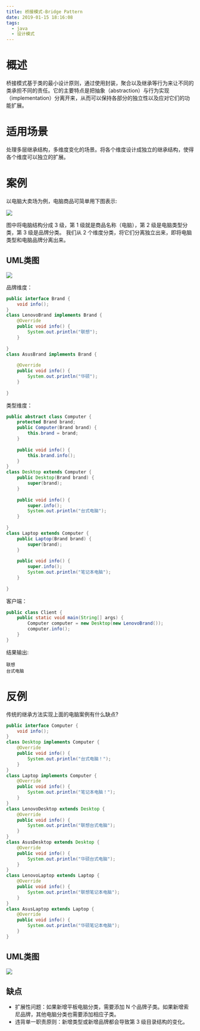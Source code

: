 ```yaml
---
title: 桥接模式-Bridge Pattern
date: 2019-01-15 18:16:08
tags:
  - java
  - 设计模式
---
```


# 概述

桥接模式基于类的最小设计原则，通过使用封装，聚合以及继承等行为来让不同的类承担不同的责任。它的主要特点是把抽象（abstraction）与行为实现（implementation）分离开来，从而可以保持各部分的独立性以及应对它们的功能扩展。<!-- more -->

# 适用场景

处理多层继承结构，多维度变化的场景。将各个维度设计成独立的继承结构，使得各个维度可以独立的扩展。

# 案例

以电脑大卖场为例，电脑商品可简单用下图表示:

![](https://i.loli.net/2019/01/15/5c3dbf7e7735c.png)

图中将电脑结构分成 3 级，第 1 级就是商品名称（电脑），第 2 级是电脑类型分类，第 3 级是品牌分类。
我们从 2 个维度分类，将它们分离独立出来，即将电脑类型和电脑品牌分离出来。

## UML类图

![](https://i.loli.net/2019/01/15/5c3dbf7e5d6bb.png)

品牌维度：

```java
public interface Brand {
    void info();
}
class LenovoBrand implements Brand {
    @Override
    public void info() {
        System.out.println("联想");
    }
    
}
class AsusBrand implements Brand {
    
    @Override
    public void info() {
        System.out.println("华硕");
    }
    
}
```

类型维度：

```java
public abstract class Computer {
    protected Brand brand;
    public Computer(Brand brand) {
        this.brand = brand;
    }
    
    public void info() {
        this.brand.info();
    }
}
class Desktop extends Computer {
    public Desktop(Brand brand) {
        super(brand);
    }
    
    public void info() {
        super.info();
        System.out.println("台式电脑");
    }
    
}
class Laptop extends Computer {
    public Laptop(Brand brand) {
        super(brand);
    }
    
    public void info() {
        super.info();
        System.out.println("笔记本电脑");
    }
    
}
```

客户端：

```java
public class Client {
    public static void main(String[] args) {
        Computer computer = new Desktop(new LenovoBrand());
        computer.info();
    }
}
```

结果输出:

```
联想
台式电脑
```

# 反例

传统的继承方法实现上面的电脑案例有什么缺点?

```java
public interface Computer {
    void info();
}
class Desktop implements Computer {
    @Override
    public void info() {
        System.out.println("台式电脑！");
    }
}
class Laptop implements Computer {
    @Override
    public void info() {
        System.out.println("笔记本电脑！");
    }
}
class LenovoDesktop extends Desktop {
    @Override
    public void info() {
        System.out.println("联想台式电脑");
    }
}
class AsusDesktop extends Desktop {
    @Override
    public void info() {
        System.out.println("华硕台式电脑");
    }
}
class LenovoLaptop extends Laptop {
    @Override
    public void info() {
        System.out.println("联想笔记本电脑");
    }
}
class AsusLaptop extends Laptop {
    @Override
    public void info() {
        System.out.println("华硕笔记本电脑");
    }
}
```

## UML类图

![](https://i.loli.net/2019/01/15/5c3dbf7e51939.png)

## 缺点

- 扩展性问题：如果新增平板电脑分类，需要添加 N 个品牌子类。如果新增索尼品牌，其他电脑分类也需要添加相应子类。
- 违背单一职责原则：新增类型或新增品牌都会导致第 3 级目录结构的变化。



